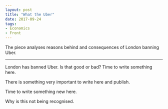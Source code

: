 ```yaml
---
layout: post
title: "What the Uber"
date: 2017-09-24
tags:
- Economics
- Front
---
```


The piece analyses reasons behind and consequences of London banning Uber.

--- 

London has banned Uber. Is that good or bad? Time to write something here. 

There is something very important to write here and publish.

Time to write something new here. 

Why is this not being recognised.
